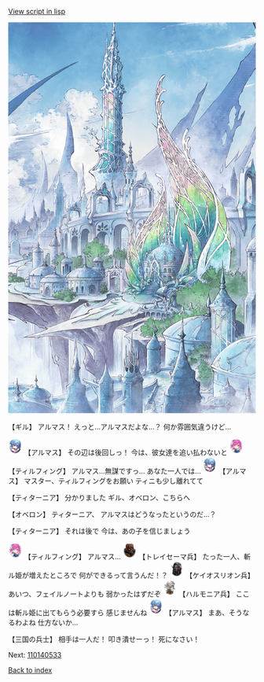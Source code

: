 [View script in lisp](../scripts/110140531.txt)

![fairy_world.png](../images/backgrounds/fairy_world.png)

【ギル】
アルマス！
えっと…アルマスだよな…？
何か雰囲気違うけど…

<img src="../images/units/3103811.png" alt="3103811.png" height="34"/>
【アルマス】
その辺は後回しっ！
今は、彼女達を追い払わないと

<img src="../images/units/3101411.png" alt="3101411.png" height="34"/>
【ティルフィング】
アルマス…無謀ですっ…
あなた一人では…

<img src="../images/units/3103811.png" alt="3103811.png" height="34"/>
【アルマス】
マスター、ティルフィングをお願い
ティニも少し離れてて

【ティターニア】
分かりました
ギル、オベロン、こちらへ

【オベロン】
ティターニア、
アルマスはどうなったというのだ…？

【ティターニア】
それは後で
今は、あの子を信じましょう

<img src="../images/units/3101411.png" alt="3101411.png" height="34"/>
【ティルフィング】
アルマス…

<img src="../images/units/3830001.png" alt="3830001.png" height="34"/>
【トレイセーマ兵】
たった一人、斬ル姫が増えたところで
何ができるって言うんだ！？

<img src="../images/units/3820001.png" alt="3820001.png" height="34"/>
【ケイオスリオン兵】
あいつ、フェイルノートよりも
弱かったはずだぞ

<img src="../images/units/3810001.png" alt="3810001.png" height="34"/>
【ハルモニア兵】
ここは斬ル姫に出てもらう必要すら
感じませんね

<img src="../images/units/3103811.png" alt="3103811.png" height="34"/>
【アルマス】
まあ、そうなるわよね
仕方ないか…

【三国の兵士】
相手は一人だ！
叩き潰せーっ！
死になさい！

Next: [110140533](110140533.md)

[Back to index](index.md)

